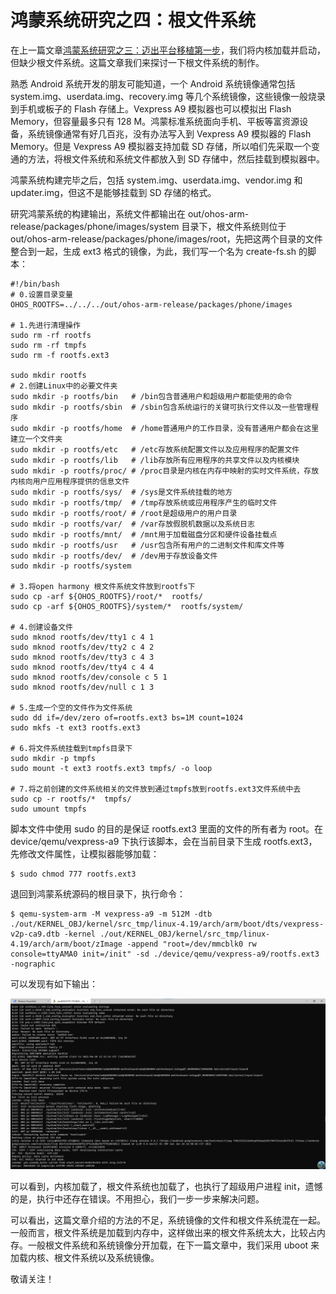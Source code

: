 # 鸿蒙系统研究之四：根文件系统

在上一篇文章[鸿蒙系统研究之三：迈出平台移植第一步]()，我们将内核加载并启动，但缺少根文件系统。这篇文章我们来探讨一下根文件系统的制作。

熟悉 Android 系统开发的朋友可能知道，一个 Android 系统镜像通常包括 system.img、userdata.img、recovery.img 等几个系统镜像，这些镜像一般烧录到手机或板子的 Flash 存储上。Vexpress A9 模拟器也可以模拟出 Flash Memory，但容量最多只有 128 M。鸿蒙标准系统面向手机、平板等富资源设备，系统镜像通常有好几百兆，没有办法写入到 Vexpress A9 模拟器的 Flash Memory。但是 Vexpress A9 模拟器支持加载 SD 存储，所以咱们先采取一个变通的方法，将根文件系统和系统文件都放入到 SD 存储中，然后挂载到模拟器中。

鸿蒙系统构建完毕之后，包括 system.img、userdata.img、vendor.img 和 updater.img，但这不是能够挂载到 SD 存储的格式。

研究鸿蒙系统的构建输出，系统文件都输出在 out/ohos-arm-release/packages/phone/images/system 目录下，根文件系统则位于 out/ohos-arm-release/packages/phone/images/root，先把这两个目录的文件整合到一起，生成 ext3 格式的镜像，为此，我们写一个名为 create-fs.sh 的脚本：

```
#!/bin/bash
# 0.设置目录变量
OHOS_ROOTFS=../../../out/ohos-arm-release/packages/phone/images

# 1.先进行清理操作
sudo rm -rf rootfs
sudo rm -rf tmpfs
sudo rm -f rootfs.ext3

sudo mkdir rootfs
# 2.创建Linux中的必要文件夹
sudo mkdir -p rootfs/bin   # /bin包含普通用户和超级用户都能使用的命令
sudo mkdir -p rootfs/sbin  # /sbin包含系统运行的关键可执行文件以及一些管理程序
sudo mkdir -p rootfs/home  # /home普通用户的工作目录，没有普通用户都会在这里建立一个文件夹
sudo mkdir -p rootfs/etc   # /etc存放系统配置文件以及应用程序的配置文件
sudo mkdir -p rootfs/lib   # /lib存放所有应用程序的共享文件以及内核模块
sudo mkdir -p rootfs/proc/ # /proc目录是内核在内存中映射的实时文件系统，存放内核向用户应用程序提供的信息文件
sudo mkdir -p rootfs/sys/  # /sys是文件系统挂载的地方
sudo mkdir -p rootfs/tmp/  # /tmp存放系统或应用程序产生的临时文件
sudo mkdir -p rootfs/root/ # /root是超级用户的用户目录
sudo mkdir -p rootfs/var/  # /var存放假脱机数据以及系统日志
sudo mkdir -p rootfs/mnt/  # /mnt用于加载磁盘分区和硬件设备挂载点
sudo mkdir -p rootfs/usr   # /usr包含所有用户的二进制文件和库文件等
sudo mkdir -p rootfs/dev/  # /dev用于存放设备文件
sudo mkdir -p rootfs/system

# 3.将open harmony 根文件系统文件放到rootfs下
sudo cp -arf ${OHOS_ROOTFS}/root/*  rootfs/
sudo cp -arf ${OHOS_ROOTFS}/system/*  rootfs/system/

# 4.创建设备文件
sudo mknod rootfs/dev/tty1 c 4 1
sudo mknod rootfs/dev/tty2 c 4 2
sudo mknod rootfs/dev/tty3 c 4 3
sudo mknod rootfs/dev/tty4 c 4 4
sudo mknod rootfs/dev/console c 5 1
sudo mknod rootfs/dev/null c 1 3

# 5.生成一个空的文件作为文件系统
sudo dd if=/dev/zero of=rootfs.ext3 bs=1M count=1024
sudo mkfs -t ext3 rootfs.ext3

# 6.将文件系统挂载到tmpfs目录下
sudo mkdir -p tmpfs
sudo mount -t ext3 rootfs.ext3 tmpfs/ -o loop

# 7.将之前创建的文件系统相关的文件放到通过tmpfs放到rootfs.ext3文件系统中去
sudo cp -r rootfs/*  tmpfs/
sudo umount tmpfs
```

脚本文件中使用 sudo 的目的是保证 rootfs.ext3 里面的文件的所有者为 root。在 device/qemu/vexpress-a9 下执行该脚本，会在当前目录下生成 rootfs.ext3，先修改文件属性，让模拟器能够加载：

```
$ sudo chmod 777 rootfs.ext3
```

退回到鸿蒙系统源码的根目录下，执行命令：

```
$ qemu-system-arm -M vexpress-a9 -m 512M -dtb ./out/KERNEL_OBJ/kernel/src_tmp/linux-4.19/arch/arm/boot/dts/vexpress-v2p-ca9.dtb -kernel ./out/KERNEL_OBJ/kernel/src_tmp/linux-4.19/arch/arm/boot/zImage -append "root=/dev/mmcblk0 rw console=ttyAMA0 init=/init" -sd ./device/qemu/vexpress-a9/rootfs.ext3 -nographic
```

可以发现有如下输出：

![](https://raw.githubusercontent.com/mogoweb/mywritings/master/book_wechat/202106/images/harmonyos_rootfs_01.png)

可以看到，内核加载了，根文件系统也加载了，也执行了超级用户进程 init，遗憾的是，执行中还存在错误。不用担心，我们一步一步来解决问题。

可以看出，这篇文章介绍的方法的不足，系统镜像的文件和根文件系统混在一起。一般而言，根文件系统是加载到内存中，这样做出来的根文件系统太大，比较占内存。一般根文件系统和系统镜像分开加载，在下一篇文章中，我们采用 uboot 来加载内核、根文件系统以及系统镜像。

敬请关注！